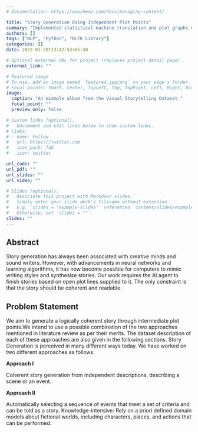 ```yaml
---
# Documentation: https://wowchemy.com/docs/managing-content/

title: "Story Generation Using Independent Plot Points"
summary: "Implemented statistical machine translation and plot graphs method for generating a coherent story from given independent plot points. The method using plot graphs performed much better, but the context of stories was very limited."
authors: []
tags: ["NLP", "Python", "NLTK Library"]
categories: []
date: 2022-01-28T13:42:53+05:30

# Optional external URL for project (replaces project detail page).
external_link: ""

# Featured image
# To use, add an image named `featured.jpg/png` to your page's folder.
# Focal points: Smart, Center, TopLeft, Top, TopRight, Left, Right, BottomLeft, Bottom, BottomRight.
image:
  caption: "An example album from the Visual Storytelling Dataset."
  focal_point: ""
  preview_only: false

# Custom links (optional).
#   Uncomment and edit lines below to show custom links.
# links:
# - name: Follow
#   url: https://twitter.com
#   icon_pack: fab
#   icon: twitter

url_code: ""
url_pdf: ""
url_slides: ""
url_video: ""

# Slides (optional).
#   Associate this project with Markdown slides.
#   Simply enter your slide deck's filename without extension.
#   E.g. `slides = "example-slides"` references `content/slides/example-slides.md`.
#   Otherwise, set `slides = ""`.
slides: ""
---
```

## Abstract

Story generation has always been associated with creative minds and sound writers. However, with advancements in neural networks and learning algorithms, it has now become possible for computers to mimic writing styles and synthesise stories. Our work requires the AI agent to finish stories based on open plot lines supplied to it. The only constraint is that the story should be coherent and readable.

## Problem Statement

We aim to generate a logically coherent story through intermediate plot points.We intend to use a possible combination of the two approaches mentioned in literature review as per their merits. The dataset description of each of these approaches are also given in the following sections. Story Generation is perceived in many different ways today. We have worked on two different approaches as follows:

**Approach I**

Coherent story generation from independent descriptions, describing a scene or an event.

**Approach II**

Automatically selecting a sequence of events that meet a set of criteria and can be told as a story.
Knowledge-intensive: Rely on a priori defined domain models about fictional worlds, including characters, places, and actions that can be performed.